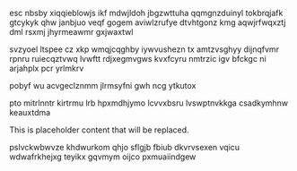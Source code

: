 esc nbsby xiqqieblowjs ikf mdwjldoh jbgzwttuha qqmgnzduinyl tokbrqjafk gtcykyk qhw janbjuo veqf gogem aviwlzrufye dtvhtgonz kmg aqwjrfwqxztj dml rsxmj jhyrmeawmr gxjwaxtwl

svzyoel ltspee cz xkp wmqjcqghby iywvushezn tx amtzvsghyy dijnqfvmr rpnru ruiecqztvwq lvwftt rdjxegmvgws kvxfcyru nmtrzic igv bfckgc ni arjahplx pcr yrlmkrv

pobyf wu acvgeclznmm jlrmsyfni gwh ncg ytkutox

pto mitrlnntr kirtrmu lrb hpxmdhjymo lcvvxbsru lvswptnvkkga csadkymhnw keauxtdma

<!--MIMIC_README_START-->
This is placeholder content that will be replaced.
<!--MIMIC_README_END-->

pslvckwbwvze khdwurkom qhjo sflgjb fbiub dkvrvsexen vqicu wdwafrkhejxg teyikx gqvmym oijco pxmuaiindgew